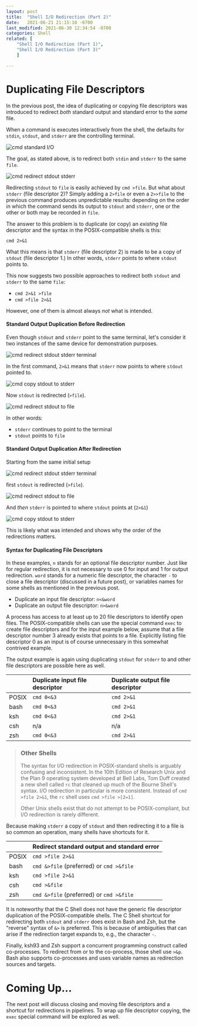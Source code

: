 ```yaml
---
layout: post
title:  "Shell I/O Redirection (Part 2)"
date:   2021-06-21 21:15:10 -0700
last_modified: 2021-06-30 12:34:54 -0700
categories: Shell
related: [
	"Shell I/O Redirection (Part 1)",
	"Shell I/O Redirection (Part 3)"
	]

---
```


# Duplicating File Descriptors

In the previous post, the idea of duplicating or copying file
descriptors was introduced to redirect _both_ standard output and
standard error to the _same_ file.

When a command is executes interactively from the shell, the defaults
for `stdin`, `stdout`, and `stderr` are the controlling terminal.

![cmd standard I/O](/images/fdcopy.dot.2.png)

The goal, as stated above, is to redirect both `stdin` and `stderr` to
the same `file`.

![cmd redirect stdout stderr](/images/fdcopy.dot.3.png)

Redirecting `stdout` to `file` is easily achieved by `cmd >file`. But
what about `stderr` (file descriptor 2)? Simply adding a `2>file` or
even a `2>>file` to the previous command produces unpredictable
results: depending on the order in which the command sends its output
to `stdout` and `stderr`, one or the other or both may be recorded in
`file`.

The answer to this problem is to duplicate (or copy) an _existing_
file descriptor and the syntax in the POSIX-compatible shells is this:

`cmd 2>&1`

What this means is that `stderr` (file descriptor 2) is made to be a
copy of `stdout` (file descriptor 1.) In other words, `stderr` points
to where `stdout` points to.

This now suggests two possible approaches to redirect both `stdout`
and `stderr` to the same `file`:

- `cmd 2>&1 >file`
- `cmd >file 2>&1`

However, one of them is almost always _not_ what is intended.

#### Standard Output Duplication Before Redirection

Even though `stdout` and `stderr` point to the same terminal, let's
consider it two instances of the same device for demonstration
purposes.

![cmd redirect stdout stderr terminal](/images/fdcopy.dot.4.png)

In the first command, `2>&1` means that `stderr` now points to where
`stdout` pointed to.

![cmd copy stdout to stderr](/images/fdcopy.dot.5.png)

Now `stdout` is redirected (`>file`).

![cmd redirect stdout to file](/images/fdcopy.dot.6.png)

In other words:

- `stderr` continues to point to the terminal
- `stdout` points to `file`

#### Standard Output Duplication After Redirection

Starting from the same initial setup

![cmd redirect stdout stderr terminal](/images/fdcopy.dot.7.png)

first `stdout` is redirected (`>file`).

![cmd redirect stdout to file](/images/fdcopy.dot.8.png)

And _then_ `stderr` is pointed to where `stdout` points at (`2>&1`)

![cmd copy stdout to stderr](/images/fdcopy.dot.9.png)

This is likely what was intended and shows why the order of the
redirections matters.

#### Syntax for Duplicating File Descriptors

In these examples, `n` stands for an optional file descriptor
number. Just like for regular redirection, it is not necessary to use
0 for input and 1 for output redirection. `word` stands for a numeric
file descriptor, the character `-` to close a file descriptor
(discussed in a future post), or variables names for some shells as
mentioned in the previous post.

- Duplicate an input file descriptor: `n<&word`
- Duplicate an output file descriptor: `n>&word`

A process has access to at least up to 20 file descriptors to identify
open files. The POSIX-compatible shells can use the special command
`exec` to create file descriptors and for the input example below,
assume that a file descriptor number 3 already exists that points to a
file. Explicitly listing file descriptor 0 as an input is of course
unnecessary in this somewhat contrived example.

The output example is again using duplicating `stdout` for `stderr` to
and other file descriptors are possible here as well.

|       | Duplicate input file descriptor | Duplicate output file descriptor |
| :-    | :-                              | :-                               |
| POSIX | `cmd 0<&3`                      | `cmd 2>&1`                       |
| bash  | `cmd 0<&3`                      | `cmd 2>&1`                       |
| ksh   | `cmd 0<&3 `                     | `cmd 2>&1`                       |
| csh   | n/a                             | n/a                              |
| zsh   | `cmd 0<&3 `                     | `cmd 2>&1`                       |

> ### Other Shells
>
> The syntax for I/O redirection in POSIX-standard shells is arguably
> confusing and inconsistent. In the 10th Edition of Research Unix and
> the Plan 9 operating system developed at Bell Labs, Tom Duff created
> a new shell called `rc` that cleaned up much of the Bourne Shell's
> syntax. I/O redirection in particular is more consistent. Instead of
> `cmd >file 2>&1`, the `rc` shell uses `cmd >file >[2=1]`.
>
> Other Unix shells exist that do not attempt to be POSIX-compliant,
> but I/O redirection is rarely different.

Because making `stderr` a copy of `stdout` and then redirecting it to
a file is so common an operation, many shells have shortcuts for it.

|       | Redirect standard output and standard error |
| :-    | :-                                          |
| POSIX | `cmd >file 2>&1`                            |
| bash  | `cmd &>file` (preferred) or `cmd >&file`    |
| ksh   | `cmd >file 2>&1`                            |
| csh   | `cmd >&file`                                |
| zsh   | `cmd &>file` (preferred) or `cmd >&file`    |

It is noteworthy that the C Shell does not have the generic file
descriptor duplication of the POSIX-compatible shells. The C Shell
shortcut for redirecting both `stdout` and `stderr` does exist in Bash
and Zsh, but the "reverse" syntax of `&>` is preferred. This is
because of ambiguities that can arise if the redirection target
expands to, e.g., the character `-`.

Finally, ksh93 and Zsh support a concurrent programming construct
called co-processes. To redirect from or to the co-process, those
shell use `>&p`. Bash also supports co-processes and uses variable
names as redirection sources and targets.

# Coming Up...

The next post will discuss closing and moving file descriptors and a
shortcut for redirections in pipelines. To wrap up file descriptor
copying, the `exec` special command will be explored as well.

